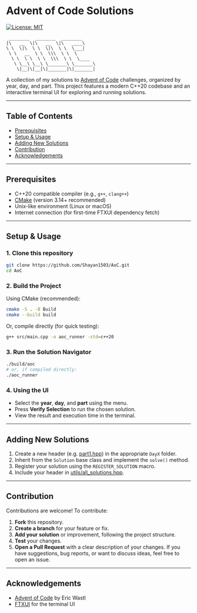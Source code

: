# Advent of Code Solutions

[![License: MIT](https://img.shields.io/badge/License-MIT-yellow.svg)](https://opensource.org/licenses/MIT)

```
 ________  ________  ________
|\   __  \|\   __  \|\   ____\
\ \  \|\  \ \  \|\  \ \  \___|
 \ \   __  \ \  \\\  \ \  \
  \ \  \ \  \ \  \\\  \ \  \____
   \ \__\ \__\ \_______\ \_______\
    \|__|\|__|\|_______|\|_______|
```

A collection of my solutions to [Advent of Code](https://adventofcode.com/) challenges, organized by year, day, and part. This project features a modern C++20 codebase and an interactive terminal UI for exploring and running solutions.

---

## Table of Contents

- [Prerequisites](#prerequisites)
- [Setup & Usage](#setup--usage)
- [Adding New Solutions](#adding-new-solutions)
- [Contribution](#contribution)
- [Acknowledgements](#acknowledgements)

---

## Prerequisites

- C++20 compatible compiler (e.g., `g++`, `clang++`)
- [CMake](https://cmake.org/) (version 3.14+ recommended)
- Unix-like environment (Linux or macOS)
- Internet connection (for first-time FTXUI dependency fetch)

---

## Setup & Usage

### 1. Clone this repository

```bash
git clone https://github.com/Shayan1503/AoC.git
cd AoC
```

### 2. Build the Project

Using CMake (recommended):

```bash
cmake -S . -B Build
cmake --build build
```

Or, compile directly (for quick testing):

```bash
g++ src/main.cpp -o aoc_runner -std=c++20
```

### 3. Run the Solution Navigator

```bash
./build/aoc
# or, if compiled directly:
./aoc_runner
```

### 4. Using the UI

- Select the **year**, **day**, and **part** using the menu.
- Press **Verify Selection** to run the chosen solution.
- View the result and execution time in the terminal.

---

## Adding New Solutions

1. Create a new header (e.g. [part1.hpp](./src/solutions/2023/Day1/par1.hpp)) in the appropriate `DayX` folder.
1. Inherit from the `Solution` base class and implement the `solve()` method.
1. Register your solution using the `REGISTER_SOLUTION` macro.
1. Include your header in [utils/all_solutions.hpp](./src/utils/all_solutions.hpp).

---

## Contribution

Contributions are welcome! To contribute:

1. **Fork** this repository.
1. **Create a branch** for your feature or fix.
1. **Add your solution** or improvement, following the project structure.
1. **Test** your changes.
1. **Open a Pull Request** with a clear description of your changes.
   If you have suggestions, bug reports, or want to discuss ideas, feel free to open an issue.

---

## Acknowledgements

- [Advent of Code](https://adventofcode.com/) by Eric Wastl
- [FTXUI](https://github.com/ArthurSonzogni/FTXUI) for the terminal UI
